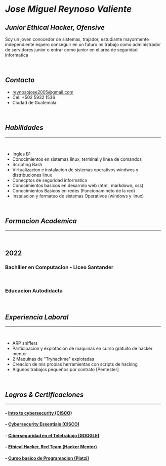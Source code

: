 # _**Jose Miguel Reynoso Valiente**_
## _Junior Ethical Hacker, Ofensive_

Soy un joven conocedor de sistemas, trajador, estudiante mayormente independiente espero conseguir en un futuro mi trabajo como administrador de servidores junior o entrar como junior en el area de seguridad informatica

<br>

<!-- linkedin o numero por donde contactarme -->
## _Contacto_


- reynosojose2005@gmail.com
- Cel: +502 5932 1536
- Ciudad de Guatemala




<br>

<!-- Habilidades, tanto en ciberseguridad como externas -->
## _Habilidades_
---

<br>


- Ingles B1
- Conocimientos en sistemas linux, terminal y linea de comandos
- Scripting Bash
- Virtualizacion e instalacion de sistemas operativos windwos y distribuciones linux
- Conecptos de seguridad informatica 
- Conocimientos basicos en desarrolo web (html, markdown, css)
- Conocimientos Basicos en redes (Funcionamineto de la red)
- Instalacion y formateo de sistemas Operativos (windows y linux)
<br>

<!-- Maquinas explotadas, curssos, etc -->
## _Formacion Academica_
---

<br>

## 2022
### **Bachiller en Computacion - Liceo Santander**
<br>

### **Educacion Autodidacta** 

<br>

<!-- Mi experiencia -->
## _Experiencia Laboral_
---
<br>

- ARP sniffers 
- Participacion y explotacion de maquinas en curso gratuito de hacker mentor
- 2 Maquinas de "Tryhackme" explotadas
- Creacion de mis propias herramientas con scripts de hacking
- Algunos trabajos pequeños por contrato [Pentester]

<br>

<!-- Certificaciones -->
## _Logros & Certificaciones_
---

#### - [Intro to cybersecurity (CISCO)](https://drive.google.com/file/d/1I9ci4DIK4yRYefAnlz6f2gw7KkZi0icN/view?usp=sharing)
#### - [Cybersecurity Essentials (CISCO)](https://drive.google.com/file/d/1PfCttC8lk45P5sI_6qVmx0QlVSjgehrd/view?usp=sharing)
#### - [Ciberseguridad en el Teletrabajo (GOOGLE)]()
#### - [Ethical Hacker, Red Team (Hacker Mentor)](https://drive.google.com/file/d/1nQaSnvcNpnPg4Hu6VICSbiRQBP6Okq0r/view?usp=sharing)
#### - [Curso basico de Programacion (Platzi)](https://drive.google.com/file/d/1rFF54NApiSoX6A-KmZlrbJU3FAwL0Ph1/view?usp=sharing)
